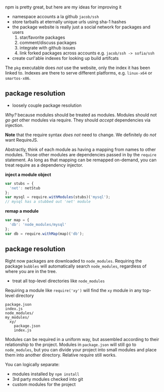 npm is pretty great, but here are my ideas for improving it

- namespace accounts a la github `jacob/ssh`
- store tarballs at eternally unique urls using sha-1 hashes
- the package website is really just a social network for packages and users
  1. star/favorite packages
  2. comment/discuss packages
  3. integrate with github issues
  4. link forked packages across accounts e.g. `jacob/ssh -> sofia/ssh`
- create curl'able indexes for looking up build artifcats

The `pkg` executable does *not* use the website, only the index it has been linked to.
Indexes are there to serve different platforms, e.g. `linux-x64` or `smartos-x86`.

## package resolution

- loosely couple package resolution

*Why?* because modules should be treated as modules.
Modules should not *go get* other modules via require.
They should *accept* dependencies via injection.

**Note** that the require syntax *does not* need to change.
We definitely do *not* want RequireJS.

Abstractly, think of each module as having a mapping from names to other modules.
Those other modules are dependencies passed in by the `require` statement.
As long as that mapping can be remapped on-demand, you can treat require as a dependency injector.

**inject a module object**

```javascript
var stubs = {
  'net': netStub
};
var mysql = require.withModules(stubs)('mysql');
// mysql has a stubbed out 'net' module
```

**remap a module**

```javascript
var map = {
  'db': 'node_modules/mysql'
};
var db = require.withMap(map)('db');
```

## package resolution

Right now packages are downloaded to `node_modules`.
Requiring the package `bubbles` will automatically search `node_modules`, 
regardless of where you are in the tree.

- treat all top-level directories like `node_modules`

Requiring a module like `require('xy')` will find the `xy` module in any top-level directory

```
package.json
index.js
node_modules/
my_modules/
  xy/
    package.json
    index.js
```

Modules can be required in a uniform way, but assembled according to their relationship to the project.
Modules in `package.json` will still go to `node_modules`,
but you can divide your project into small modules and place them into another directory.
Relative require still works.

You can logically separate:

- modules installed by `npm install`
- 3rd party modules checked into git
- custom modules for the project


